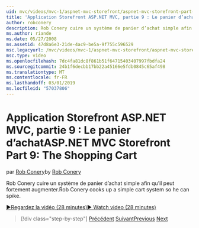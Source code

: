 ```yaml
---
uid: mvc/videos/mvc-1/aspnet-mvc-storefront/aspnet-mvc-storefront-part-9-the-shopping-cart
title: 'Application Storefront ASP.NET MVC, partie 9 : Le panier d’achat | Microsoft Docs'
author: robconery
description: Rob Conery cuire un système de panier d’achat simple afin qu’il peut fortement augmenter.
ms.author: riande
ms.date: 05/27/2008
ms.assetid: 47d8a6e3-21de-4ac9-be5a-9f755c596529
msc.legacyurl: /mvc/videos/mvc-1/aspnet-mvc-storefront/aspnet-mvc-storefront-part-9-the-shopping-cart
msc.type: video
ms.openlocfilehash: 7dc4fa81dc8f861b51f64715403407997fbdfa24
ms.sourcegitcommit: 24b1f6decbb17bb22a45166e5fdb0845c65af498
ms.translationtype: MT
ms.contentlocale: fr-FR
ms.lasthandoff: 03/01/2019
ms.locfileid: "57037806"
---
```

<a name="aspnet-mvc-storefront-part-9-the-shopping-cart"></a><span data-ttu-id="7a07f-103">Application Storefront ASP.NET MVC, partie 9 : Le panier d’achat</span><span class="sxs-lookup"><span data-stu-id="7a07f-103">ASP.NET MVC Storefront Part 9: The Shopping Cart</span></span>
====================
<span data-ttu-id="7a07f-104">par [Rob Conery](https://github.com/robconery)</span><span class="sxs-lookup"><span data-stu-id="7a07f-104">by [Rob Conery](https://github.com/robconery)</span></span>

<span data-ttu-id="7a07f-105">Rob Conery cuire un système de panier d’achat simple afin qu’il peut fortement augmenter.</span><span class="sxs-lookup"><span data-stu-id="7a07f-105">Rob Conery cooks up a simple cart system so he can spike.</span></span>

[<span data-ttu-id="7a07f-106">&#9654;Regardez la vidéo (28 minutes)</span><span class="sxs-lookup"><span data-stu-id="7a07f-106">&#9654; Watch video (28 minutes)</span></span>](https://channel9.msdn.com/Blogs/ASP-NET-Site-Videos/aspnet-mvc-storefront-part-9-the-shopping-cart)

> [!div class="step-by-step"]
> <span data-ttu-id="7a07f-107">[Précédent](aspnet-mvc-storefront-part-8-testing-controllers-iteration-1-complete.md)
> [Suivant](aspnet-mvc-storefront-part-10-shopping-cart-refactor-and-authorization.md)</span><span class="sxs-lookup"><span data-stu-id="7a07f-107">[Previous](aspnet-mvc-storefront-part-8-testing-controllers-iteration-1-complete.md)
[Next](aspnet-mvc-storefront-part-10-shopping-cart-refactor-and-authorization.md)</span></span>
